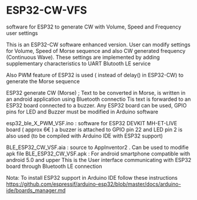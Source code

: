 # ESP32-CW-VFS
 software for ESP32 to generate CW with Volume, Speed and Frequency user settings
 
 This is an ESP32-CW software enhanced version. User can modify settings for Volume, Speed of Morse sequence and also CW generated frequency (Continuous Wave). These settings are implemented by adding supplementary characteristics to UART Blutooth LE service
 
 Also PWM feature of ESP32 is used ( instead of delay() in ESP32-CW) to generate the Morse sequence

ESP32 generate CW (Morse) ; Text to be converted in Morse, is written in an android application using Bluetooth connectio Tis text is forwarded to an ESP32 board connected to a buzzer. Any ESP32 board can be used, GPIO pins for LED and Buzzer must be modified in Arduino software

esp32_ble_X_PWM_VSF.ino : software for ESP32 DEVKIT MH-ET-LIVE board ( approx 6€ ) a buzzer is attached to GPIO pin 22 and LED pin 2 is also used (to be compiled with Arduino IDE with ESP32 support)

BLE_ESP32_CW_VSF.aia : source to AppInventor2 . Can be used to modifie apk file BLE_ESP32_CW_VSF.apk : For android smartphone compatible with android 5.0 and upper  This is the User interface communicating with ESP32 board through Bluetooth LE connection

Nota: To install ESP32 support in Arduino IDE follow these instructions https://github.com/espressif/arduino-esp32/blob/master/docs/arduino-ide/boards_manager.md
